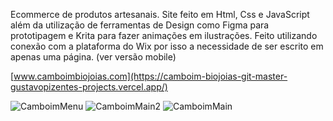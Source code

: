 Ecommerce de produtos artesanais. Site feito em Html, Css e JavaScript além da utilização de ferramentas de Design como Figma para prototipagem e Krita para fazer animações em ilustrações. Feito utilizando conexão com a plataforma do Wix por isso a necessidade de ser escrito em apenas uma página. (ver versão mobile)

[www.camboimbiojoias.com](https://camboim-biojoias-git-master-gustavopizentes-projects.vercel.app/)



![CamboimMenu](https://github.com/GustavoPizente/camboim-biojoias/assets/163063349/b9f4bd2c-048d-458a-974c-e03348a3451b)
![CamboimMain2](https://github.com/GustavoPizente/camboim-biojoias/assets/163063349/6a3acff7-a829-475a-92d2-4adeb461807a)
![CamboimMain](https://github.com/GustavoPizente/camboim-biojoias/assets/163063349/ef436872-2d97-4717-b810-edf63bb2ca80)
